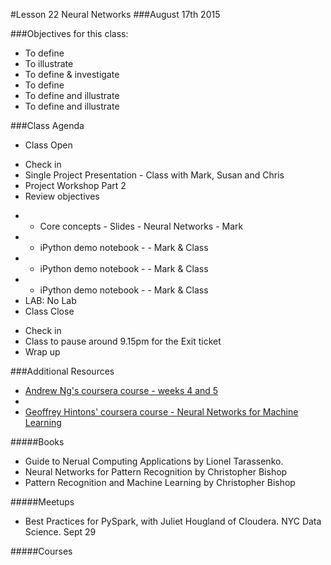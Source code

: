 #Lesson 22 Neural Networks
###August 17th 2015

###Objectives for this class:
 * To define 
 * To illustrate  
 * To define & investigate 
 * To define 
 * To define and illustrate
 * To define and illustrate 
 
###Class Agenda
 - Class Open
  * Check in 
  * Single Project Presentation - Class with Mark, Susan and Chris
  * Project Workshop Part 2
  * Review objectives
 - - Core concepts - Slides - Neural Networks - Mark
 - - iPython demo notebook -  - Mark & Class
 - - iPython demo notebook -  - Mark & Class
 - - iPython demo notebook -  - Mark & Class
 - LAB: No Lab
 - Class Close
  * Check in
  * Class to pause around 9.15pm for the Exit ticket
  * Wrap up
 

###Additional Resources
 * [Andrew Ng's coursera course - weeks 4 and 5](https://www.coursera.org/learn/machine-learning/home/info)
 * 
 * [Geoffrey Hintons' coursera course - Neural Networks for Machine Learning](https://www.coursera.org/course/neuralnets)

#####Books

* Guide to Nerual Computing Applications by Lionel Tarassenko.
* Neural Networks for Pattern Recognition by Christopher Bishop
* Pattern Recognition and Machine Learning by Christopher Bishop

#####Meetups

 * Best Practices for PySpark, with Juliet Hougland of Cloudera. NYC Data Science. Sept 29

#####Courses
